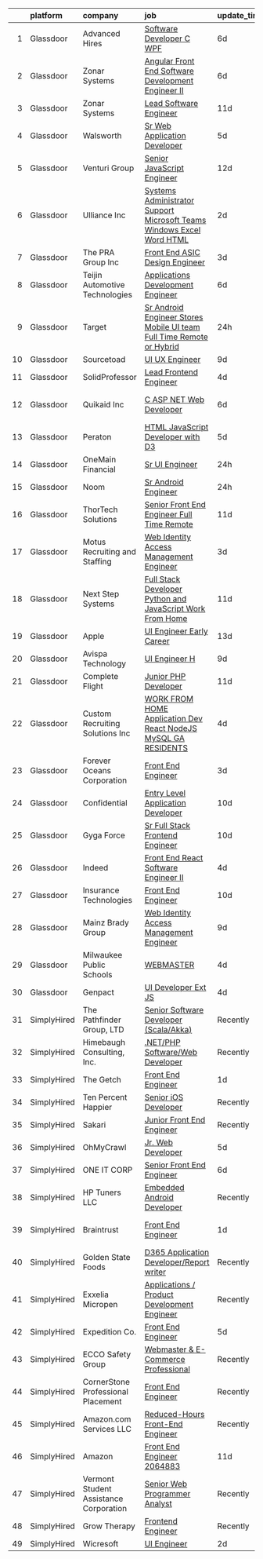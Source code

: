 

|    | platform    | company                                | job                                                                                                                                                                                                                                                                                                                                                                                                                                                                                                                                                                                                                                                                                                                                                                                                                                                                                                                                                                                                                                                                                                                                                                                                                                                                                                                                                                                                                                                                                                                                                       | update_time   | location             |
|---:|:------------|:---------------------------------------|:----------------------------------------------------------------------------------------------------------------------------------------------------------------------------------------------------------------------------------------------------------------------------------------------------------------------------------------------------------------------------------------------------------------------------------------------------------------------------------------------------------------------------------------------------------------------------------------------------------------------------------------------------------------------------------------------------------------------------------------------------------------------------------------------------------------------------------------------------------------------------------------------------------------------------------------------------------------------------------------------------------------------------------------------------------------------------------------------------------------------------------------------------------------------------------------------------------------------------------------------------------------------------------------------------------------------------------------------------------------------------------------------------------------------------------------------------------------------------------------------------------------------------------------------------------|:--------------|:---------------------|
|  1 | Glassdoor   | Advanced Hires                         | [Software Developer  C  WPF ](https://www.glassdoor.com/partner/jobListing.htm?pos=128&ao=1110586&s=58&guid=000001817fea8f6a84137bec6a69ff34&src=GD_JOB_AD&t=SR&vt=w&ea=1&cs=1_6741fe71&cb=1655708487983&jobListingId=1007936006113&cpc=F44B5BD681589083&jrtk=3-0-1g5vul3seirnv801-1g5vul3ssq02p800-47c892dcd3977d88--6NYlbfkN0CuPofylY8s1Vlfyi5lv-RomZE-zEhgWrdUVG3nVbZ08pGe7bA7srhsadKURrfS__IAGgZS-XsjpaFIJemDEMokhIDQP2fWnc1bT_3i8MxbQ67ReerD69Yu7cmGO6EPHW7NGUf94MJ7meQVx6S-DMChP1kumiM7pdxTFw-MoXqUT-n147GaKZUPxD17_H6cwpqLqkNjC0siXpz_7YIHUNUiVHaPp3xCveLsonTxrk2UhiuoDOGhNbfN77XB4dhz1Gi19VSf5ktejXlrs4wPEXSf_hGbikTrXUgjN4JE51uvTk656Y2KCn2hjeIyNFFuoMHMwpspFL7lfgM0cXlqbImGT3QGklg5p7l4ljgW5sI57t2T8dktJbEg0gB5ITNGMp_r_zuPYaFXNv4RgdxFVLw2Q2EXPx7hqU5sDY43ccUowLv6H1gBqXKl_JH8tQ75_e62RWEGI4KBV-3W_5v1O3z-7ltHi9NLx4WjELYrqmSQZTGFX5qZwk9s5kmBFTKJJLeVuAAGrN7FyR5SE0jHW7tM)                                                                                                                                                                                                                                                                                                                                                                                                                                                                                                                                                                                                                                                                    | 6d            | Great Neck, NY       |
|  2 | Glassdoor   | Zonar Systems                          | [Angular Front End Software Development Engineer II](https://www.glassdoor.com/partner/jobListing.htm?pos=123&ao=1110586&s=58&guid=000001817fea8f6a84137bec6a69ff34&src=GD_JOB_AD&t=SR&vt=w&ea=1&cs=1_40fdbbc3&cb=1655708487982&jobListingId=1007936398652&cpc=BBD63848FB84346C&jrtk=3-0-1g5vul3seirnv801-1g5vul3ssq02p800-34ddff4bc0e29e27--6NYlbfkN0Dd-xeNrvTnw9TZw2thXhmUPe8rQYLDJvUYVtRQ9e31VPF7to6RCdCGPEChB6x8keMnTDSfHTJtDvfLbVCDGg_6h_6hqC1JzBRK0_Sr1I1AdZW1sPLVL8CIsLF4_D7E7QrrTIFlW1yV4YtPfWwHTWtUrU8AoFMwK8hrEirMy1yY2ka2MVB-gN_jVILNqNK2m6S3NN32l05BK3JdHLomRl-2vg9071xjMgFILMJnMvGEbC-YYJfrFubRoI1jhrIsrF4BTP1vp1rsQro1GTbZIXRmOT05y3p1VMsHHIvc8n1EQiBDS-VsrBL8MbLwpWEPqNV0gY3fJAJgmhklMirJVTQUcS3lIxYGNiUADncdEfoaLcPzy8gDqMsD6TPZySlD7agyqFNIDehZkzm4wTdhcYdBTvGcqpvEgnxStM4Kl6SL0DXrN7kwv72JacCAHdY9DIdziTFZyQua9cegvWq4P-uAiYb21JKwo86QYDtAKVwaCJpQzpFUiby28rumnU_tfzc%3D)                                                                                                                                                                                                                                                                                                                                                                                                                                                                                                                                                                                                                                                               | 6d            | Remote               |
|  3 | Glassdoor   | Zonar Systems                          | [Lead Software Engineer](https://www.glassdoor.com/partner/jobListing.htm?pos=104&ao=1110586&s=58&guid=000001817fea8f6a84137bec6a69ff34&src=GD_JOB_AD&t=SR&vt=w&ea=1&cs=1_01a16fc9&cb=1655708487978&jobListingId=1007926499610&cpc=CA5E2B5B7F82281C&jrtk=3-0-1g5vul3seirnv801-1g5vul3ssq02p800-37f5cbc90ecfd296--6NYlbfkN0Dd-xeNrvTnw9TZw2thXhmUPe8rQYLDJvUYVtRQ9e31VDS2_wj60h3O_ncRXIuKqqSX3qBej_ixp68TQjRnHocgUPpNmMWD6amofQneZG21as13hl7Ni-mLRBKwgbKp1KkHx2jDEzfBzBOcmTQKzdxTc1Jetlgy24IBQTs1AM8Ppz0Gbc1ie845jjsfT5H6nfgG-s88pRry9XaHK8LqG48zSRj5H01B3J08JIyLDCMVidmNqD4qUuosqGYOkZUp5LnvvbonxznS-zG4EI1cf_wcs0vVMFzYdZdmDehhLr7UPCwfKlpi0CqqrckHEQcHj_8kqWK9Dm_ooTIAa5LkoVxvRrG8XaXAfhiu-E_VoMKuNy1iOb_2zgJ7yS4Xi7nhQBYXH-pJ99C7ZkY2hfI-BQiyfS-6R0kyqxfo2dRJh3sCUBmrhWt1Y2_yq5l7rc7ZtuOmWn6PEOO-Umg8Fmk6TA8G_LESbvgQvAKQja8v4lXOnyqJA-iQ3eDjbvtzlPrfdF_bHGed-YjXbw%3D%3D)                                                                                                                                                                                                                                                                                                                                                                                                                                                                                                                                                                                                                                                                             | 11d           | Remote               |
|  4 | Glassdoor   | Walsworth                              | [Sr  Web Application Developer](https://www.glassdoor.com/partner/jobListing.htm?pos=129&ao=1110586&s=58&guid=000001817fea8f6a84137bec6a69ff34&src=GD_JOB_AD&t=SR&vt=w&cs=1_c116db82&cb=1655708487983&jobListingId=1007940002178&cpc=923E3B470662C757&jrtk=3-0-1g5vul3seirnv801-1g5vul3ssq02p800-77775126b30611a0--6NYlbfkN0DW_Rej5pckxM_72TM8-Q95c4pIEIDcSeZHzgEKGbEr_LyG-yNczPmRGi_3km06l3eLCOCOwNZT5pgzQgrGUJS0ZqZjWFQTRCGkD3aQzB_y15dGiu_QZS_iCJRBY84cBjRkKdfc5bTSIyziyZvQ3wUNNVPmuVFUWfnXR1Y94HItpKz9-0e4icd3a2R1cFUvmKmVK4UGFlz4zXbfOc-dMVQo18MgM5mheaJdzNvGDLPl49W3ols5eOyXiAiTFKmSeKakCCwoy0DhBTlmL4QCMSlhDiNHR0BSUDC2G44CyQG7PiJRH_-u9jU1MKmjbcYZByWzY-RoagxjGxKOgCNoT8Ny07ydkMZxQj7FHhQuHP58rlqU1hhXvukb96hFksyhIEPju3BNIhDzX7GM8755loPUod3SEQ_w0paFuuqxEdxGcXEYz1BysKU61eDaQ8_BFE79PKWEQ-qE1ZWfBNPV_EgEde2ixTS_XeHUMDfNKt52uLX9XAm0aEiQRmfa1Ep7zPLWZ-3Lkv2f6tprj9fU4wvFF9Osfa9xvCZIQVR-C1u406otcKwni-2y62tGy-IcAl-oABuv2JXwq0ol0CKSdp4Mjsi7_hkb9ajNNMwx0UmPTxQDgfpfOEumyYTOzXOJPclhsmjwsIYU2alQ9f3axWKdhrAtKm0Sa8c%3D)                                                                                                                                                                                                                                                                                                                                                                                                                                                                                                                         | 5d            | Remote               |
|  5 | Glassdoor   | Venturi Group                          | [Senior JavaScript Engineer](https://www.glassdoor.com/partner/jobListing.htm?pos=112&ao=1110586&s=58&guid=000001817fea8f6a84137bec6a69ff34&src=GD_JOB_AD&t=SR&vt=w&ea=1&cs=1_891e1a70&cb=1655708487981&jobListingId=1007924193678&cpc=A938E184CF850189&jrtk=3-0-1g5vul3seirnv801-1g5vul3ssq02p800-16a11cd588445278--6NYlbfkN0DiMBqcaSMT8lrn_viPgFID_2aewekq0duxyJS2DdWDl6I0UnuoC7mcAdBs-ATn3cTJ7WnazL3hN_7r7xQClF3UBH9hAB5PIuwx3ioaNfcNfiiq52Wo2nP9LHOllyiWju554nExgLH_thI2EMcA5D4rMJ7EXSv9ZRAROZHA3QxBGEvwjVtxkiDrmIFHj52hAkiKUV2h7EbVxoM-zFOENl9Bz0x4nkmor-3IeGZZkCG1S-aDi4d9y_GXw-FxrV4GJnvDLGpFwNPKvYqSpo4T3R5FrjwsE2eCrzxcbdQV58aJc9iLDquH0GTRAt3mne2kUdf0q6_PHuJOfYCW-B6ans1NaLeCw5KXBAlFUZo2I7_lxYneG_ej034a_IAXwiF7z-SkI-eWniBGVS1rlDsdYHBW0QOwIpTtLyeLHCmGJVRLDVSrjBB-5PHLt2xpOsZBlP1mlZa1EcdFfI0XUylaMX8n_lAvKcg43uE_gnsKYTlvimz-vedz-Fw7cpQCOfjUieRQjJcaCf6z0EqhXzHwwSeT)                                                                                                                                                                                                                                                                                                                                                                                                                                                                                                                                                                                                                                                                     | 12d           | Remote               |
|  6 | Glassdoor   | Ulliance  Inc                          | [Systems Administrator   Support Microsoft Teams  Windows  Excel  Word  HTML](https://www.glassdoor.com/partner/jobListing.htm?pos=113&ao=1110586&s=58&guid=000001817fea8f6a84137bec6a69ff34&src=GD_JOB_AD&t=SR&vt=w&ea=1&cs=1_96f1987f&cb=1655708487981&jobListingId=1007947414900&cpc=DED3C32E22E90A94&jrtk=3-0-1g5vul3seirnv801-1g5vul3ssq02p800-73ca1e2cbbe4384e--6NYlbfkN0CXN52jWVCQLImq5wm7JqrBUPBZx_vLAcM9vLiVJB__mVwkFRN9Nlzhu5NeS8AO2fmfGl5jTheK4QZAkPFJ7bhtMQ4x2TN517_q0CE_I8zNgQqYL9mEv60VIfoMMXpKEg3z9dv_TyQUuCLm_K-gOPPO-twu0ESyj2Swe37zIFDynt4N4I6iUU072GuVrNDqakZIi5op5BNSNWD9CQDPT5h84sjHW3IfVnpsD3E7BbAAQNdjZhSi0YnuMp2xiKyP7gRUSk3X-8RdYt8UeERmKI2uZe3ETBtDnyDIio_wBVfjIW8vRlnaGRwZyxkdghrpzFNjYLxjkgmL5fnGB5HKHo1NehcKn7A4o7PpqtWksMI1KOjrlht8T1VNvE9LBmH5X_M0S0uUwivAEDLfNAN631k6RpwHqPzd83VRE85L0Lz2LxJAoSgw-wuzI0fpGSi7voOwPAGzvVppi8MU9RkoA39FayC2G-m_L-I11WlXwGV5yKvO1DZpqKPScxI2icjhWA3lUAAUtWuClpD-o9mXepuw)                                                                                                                                                                                                                                                                                                                                                                                                                                                                                                                                                                                                                    | 2d            | Troy, MI             |
|  7 | Glassdoor   | The PRA Group  Inc                     | [Front End ASIC Design Engineer](https://www.glassdoor.com/partner/jobListing.htm?pos=109&ao=1110586&s=58&guid=000001817fea8f6a84137bec6a69ff34&src=GD_JOB_AD&t=SR&vt=w&ea=1&cs=1_8eb8ec6b&cb=1655708487980&jobListingId=1007944672664&cpc=009A9C8147DF705D&jrtk=3-0-1g5vul3seirnv801-1g5vul3ssq02p800-a5bd38eaa0daf202--6NYlbfkN0BK9GXDcakwdiqmeo8o-2GvkYnmPkq7xevAHdeF_847qpUj5hh6_5O1IVlOeGIzqzu7i3bj1uEuaT3nu9m0_cjD41hy1JnPqskYaiC5RJpiVUcuRd6-R4xQ7snHKvz-nvm3ddcEDbq3tfkObJz48ThaAJcyWuy29BIQYvw30xQ46mj_ni8U3IyFdpRKhQhAnX9NpjbCPpFVr2O1mznC35MzWzk3RFK6I2ceSjADQfHO2In0QCsmUkLMVrDZBH3tPBz6ddGqQvlajK97mvaXhpp-U5XJq7AZ6BUzkoFRTBt5_nfWvq_Ka0PbEVNK7yCNXByxXMTqF7HPrZRz7v1DK4s0Oy-aHpRxub9jVdDDkbUc5fHz0uBUyQ9VeGlwBd3R7MIUFJDHWO1Adz6Ai2Ieoki4UKS0Asxd5OALX1K63cdPubGS9N2VgtfFVlVkzi860-pHHjvmCVkJ76gsQteXPTmjaFtfdq-VCb2aPcZbkFZaXg7TMUBGWz3p)                                                                                                                                                                                                                                                                                                                                                                                                                                                                                                                                                                                                                                                                                                 | 3d            | Santa Clara, CA      |
|  8 | Glassdoor   | Teijin Automotive Technologies         | [Applications Development Engineer](https://www.glassdoor.com/partner/jobListing.htm?pos=130&ao=1110586&s=58&guid=000001817fea8f6a84137bec6a69ff34&src=GD_JOB_AD&t=SR&vt=w&cs=1_55d2721e&cb=1655708487983&jobListingId=1007935706589&cpc=1120CD366D53BFD9&jrtk=3-0-1g5vul3seirnv801-1g5vul3ssq02p800-18b492470300e901--6NYlbfkN0DnaoBVx6C2xqmGVFkuVrbeEM2K8M6Mr9IGd4k30nedi-JUCsVBAz7o0N4e6mf_3Uq7xL47XKwy9VjiwMNo09Yl4xCc3dvla6Ahi6gUh9RGlevWI7jh3ONMv5fL-gPEqnhB_4juDxIGPIqnKnYUjMMvAuHfsOaP8Ooz4Tj4D596lmkL4yceK3J1-GzfvS5yHVMlbHE-FXebJG065jsr68Ht1jYdqmpON-LSM5E3HWen_WYwXrRM1ASIO2KXRdQzGPOZSqeXxhA503gIa1vZRRAbRbHhMhNw0mff3IHO7Sh-5aCz_EVsnc8cKb-MOW_nL2e8prkdDCdWwNgzW2H6mjjPWd7YHQaOn5xekRDFMDz-1kXc-PUuOgKBR7Spvxb_l-8FXw57hsEDxmzvKVMAV6BIXDYIb0s3xp7oVRXjzfKMQcJpfCxiqUTX-_3rPYVmfMKcymXHrMXF9JV7B7nuXp_YQ4DtzUfSAJFItdp4YVfiOli3rl7lrviuZa3I5B_7k4YqftpNsVabqTv7c5PhzDD0iSQ9TGKrCOqNUiL_V_XZgVkfLZD2CwudRdaUZ4Qk-PMYbQoVTYcspA%3D%3D)                                                                                                                                                                                                                                                                                                                                                                                                                                                                                                                                                                                                       | 6d            | Auburn Hills, MI     |
|  9 | Glassdoor   | Target                                 | [Sr  Android Engineer   Stores Mobile UI team  Full Time Remote or Hybrid ](https://www.glassdoor.com/partner/jobListing.htm?pos=115&ao=1110586&s=58&guid=000001817fea8f6a84137bec6a69ff34&src=GD_JOB_AD&t=SR&vt=w&cs=1_729343c1&cb=1655708487981&jobListingId=1007950485147&cpc=59DF70BB7E75A6DF&jrtk=3-0-1g5vul3seirnv801-1g5vul3ssq02p800-a233b9d40661c34f--6NYlbfkN0AgONBeCfCTVljpwzR96jFX3mtyFC--n153CYnqiKkqIX_9jcboxCHu9xR05732QjnDblzZa6npY-E6hJO0aHzeQaW18cRsBGDh8AgB7qVTyTFmv_WRHv7YleNbME32pU29309e30rpbm3ZOtzlfTG_dkVT3LavdBpYxcA8Ss1N9aBz64gFtWxNw-Lzw9wKRvMDUq8UejDTMOrG1Sw-4bkIj6kAS3xD4jrE_BhK2rF4GP9U0zjeUbUaYXu4p-mQ9sA3FOfnI_hBs7CH4KJdVAKClumcoO7iBvCZLlvPHur0fW5nRhleaf3r-SuKg5XSGrKyEMt23nU3F7bXWFuIgRc65jYOeSFLtcruTcjZvweWDN5j-oF-lfbWxTIhRaTadcbsj7Ze0PELNDGwknYf1tUE3hVYMAXlE3J4cB3WxAo9j0y6Wpi0U_4t7wf11yKIMjo%3D)                                                                                                                                                                                                                                                                                                                                                                                                                                                                                                                                                                                                                                                                                                             | 24h           | Brooklyn Park, MN    |
| 10 | Glassdoor   | Sourcetoad                             | [UI UX Engineer](https://www.glassdoor.com/partner/jobListing.htm?pos=125&ao=1110586&s=58&guid=000001817fea8f6a84137bec6a69ff34&src=GD_JOB_AD&t=SR&vt=w&ea=1&cs=1_062f3925&cb=1655708487983&jobListingId=1007931490458&cpc=C63BD00756FD6F58&jrtk=3-0-1g5vul3seirnv801-1g5vul3ssq02p800-1382e9cc6c66fe97--6NYlbfkN0CjhlpcIGk8MRrqVEZC62LDhbw9yf8nYsDbPLbnAzWIoGUkWb2Iql-h8BKoz0X82CVgFTD_oTOhf_hktZkSrBFSS9dmdXlGvZCptK6w5iGXUmIVFHw5CjkwkWapYgtStBSJb4eDUJjovcgr3oDj57vfnhPSGgKSfacETeNMstfn1FvImLZoVKQz6FBFaf7Y0I_Wxj_uECvYBRVN15PLLBJMInjhdjLOg0VyFdhSctH5zUt9rKaXyH9RP7_E0o8vtPtrcajEpOxs3Sz7Gpuv78KBJ4JUl2nPzFI4rLTvlgAZddcfqEzmoNM744hSuoTTxB3I9DtISzQCGVhGWFudcbcFmmWU2Rq3TyFeyCndckLeCjF2vZ573_inkdEiIVvz6tCqHS4JAFPzZai9ey7tT0dWLY0LejyNT-tpQjcoZuN81f9nMpyvUcAZbn3po-zRMRw62Yz0By8nZuTRt7lC-KN8gIDAEMqBy-KmXaDtxPOXXX2hJ3zzUIOb)                                                                                                                                                                                                                                                                                                                                                                                                                                                                                                                                                                                                                                                                                                                 | 9d            | Tampa, FL            |
| 11 | Glassdoor   | SolidProfessor                         | [Lead Frontend Engineer](https://www.glassdoor.com/partner/jobListing.htm?pos=108&ao=1110586&s=58&guid=000001817fea8f6a84137bec6a69ff34&src=GD_JOB_AD&t=SR&vt=w&ea=1&cs=1_fcd387ec&cb=1655708487980&jobListingId=1007943537227&cpc=6EF74AC2F94C1840&jrtk=3-0-1g5vul3seirnv801-1g5vul3ssq02p800-1662a792659628d2--6NYlbfkN0BRnp9iq5DolHnWS2ynCcrcJf8ULs8QDjidmKWUdU9db-ZSDxJ0OIZ8nZFQBAibecY8deCaSH1cO1cHVzjhemhb7bi0AadE4x7j2iVN-G9UggtOh6PLgJ5oP16rH8E-KBjxdVrU5fWfRxgEWUbxb5fR4rACyzjRF7X2zsrhVGq5RChRKboOAH_qzwsBUA2V60k-DG49kX3vqvMnDyWmPkbTUNzxhVv7M7wEemN8nZfVaEBfIf-lBYO6_uV-BovFVeTmJijy5gW5CKdentLsS1bkxxQoxDVbW3bcONyH_PrT0q0P3YRhJIByhxZbdbydkBntaPqf-09rE3X178RG876tjyOWuP4UTvdrHyBWc75udND9BpbqJHBzdkXYJsS0cqKTg-ZVUT08zV0CvxAEaj-yVudXwZEa5fV393t4umATrDJh77fdPUXH61JtAAK8n5Rwma2Asn4_wWy7vbw1wgJW7P77DYqs-3Tp_1MKDERd9H-Ds2KQoR2LDMUMYBKoZK8UwnwHWVW3zQ%3D%3D)                                                                                                                                                                                                                                                                                                                                                                                                                                                                                                                                                                                                                                                                             | 4d            | Remote               |
| 12 | Glassdoor   | Quikaid  Inc                           | [C  ASP NET Web Developer](https://www.glassdoor.com/partner/jobListing.htm?pos=106&ao=1110586&s=58&guid=000001817fea8f6a84137bec6a69ff34&src=GD_JOB_AD&t=SR&vt=w&ea=1&cs=1_dcc18cf4&cb=1655708487978&jobListingId=1007937028040&cpc=5B877AD962FD223B&jrtk=3-0-1g5vul3seirnv801-1g5vul3ssq02p800-60791615ae6b208e--6NYlbfkN0DeyJ4CP5CzwT7broxeUwKBt3co1QwKwWitRQqJu2WRZwIvvUV1CfHwa0LEmNUNiJPEObX8L3gYQequGOCEEhkMjl5rMYJyQ7LgAVC5k6BT04u9ZCdfiuak1Tbdw55LwQtrX-KD1-nNE5phdTTz0yAm8I_tJ8hEeKWK_NTViBGMgAoR1JgkBYxFQZKd0s1wGfKeyD4kTAF0GFMzUpokkksI39JZowNEJXBsHetX0rxlRFL8_anwATy0t7RRsEQzSPU2R4ETw7AzGRzQRIq18lldK5BjGF22RTp38BuUC8cED6OjVyI5gOTbZi7wW2HtsyPF2B2Pl2DGA495LLFjeydDJUefwQX5VNoSh6TcfVqFuQ2GSSK1fxwx9fm2HlEk8o65eGc5miNsww2aRBDREY9YqjQTIfGDldyjMVwqhlg8s96TkNBkLS5dA7jPHeU6d-FGszgEqBwjY4YzbmBVBLEyMHevmNiaWvrLDCkWnNSQ7OkTEOSFHyju9R9F8klseU5RKb7L5lCUPA%3D%3D)                                                                                                                                                                                                                                                                                                                                                                                                                                                                                                                                                                                                                                                                           | 6d            | Saint Petersburg, FL |
| 13 | Glassdoor   | Peraton                                | [HTML JavaScript Developer  with D3 ](https://www.glassdoor.com/partner/jobListing.htm?pos=121&ao=1110586&s=58&guid=000001817fea8f6a84137bec6a69ff34&src=GD_JOB_AD&t=SR&vt=w&cs=1_f056d090&cb=1655708487982&jobListingId=1007940233228&cpc=56C4EA4A1A191A49&jrtk=3-0-1g5vul3seirnv801-1g5vul3ssq02p800-13310ba453325656--6NYlbfkN0Cx7R8OmodZU4Ze4hnUhR0Myw3_voyDLMHXumN7ynSuTrXceT3foN28OOGtcbbQ_764RXAItwXbmCzLD1s4UgY2k5vLP0HtijumtcXwpQjVgN9B_yN07azZ02sRGzd8pzMQ0LWbVycgETA4915vs6fqEfxxoP4-PA36uOjSEbPmw2R-AKhKwoS5FnZ9GjAs4xG46_1NC8TORXckVOYKzlhe0bAqWnaJJkXMs4tsBPBBGndH7F0XQNufHIHA4p8xyJCIVFrxIfwA3yPOPyJLuzCzPNyCtnve4uHRVIsfd4rHt7PSN6mvFVwhTnydnXf1PpfpCkwfo2XwA_IwEWXyG5peOgm2_okRZpJttSszCBAxNc6og_nVDg9tL5RhooVNytE3IeTIRd1TU0FBNWz1M3xFPEhh20CvhXG67EVRphV3Ug2zIlR8YbbOnNYHWgWlIlASk924OtHMLa87eTTIJaPeIgCsE0_3EwKYD4d4WVvYMVdLktteuIsTgiW1ucAm1QhLwwCCkVJoadkMzygEz-k9hpVs7tHs5wxV1xdpyL3a6GPdLW3uVVOvWBeecxaYmHzN0eEfp5BGIwS_FReqXQ8VTZyaVrzlpXWsTyN9sWRJR8TITqK_l0eQGeTVPnBIuS5LKUTHbQTNt_K8QAr76jJTSdjTxxq7RnL0yC3Nmdh-PsyS9EPoKeEwfAxVf_BMmEUAKiCnZWlE_Jdbni2Qgrzx3B2smvG1EEUKHWEhGDYLVxKoeHK5N_FGQCwpQqbfdVLTMXQogqHTtYZUiI0tgFWsOpeA6Wjuz7fxvR1nLVwB1jEbAA6tIxT7qvNC9XbHPot-GGlKydvufL_jcMLrShuDzDtdlJuNdgeozqWHR2H8W-qNdF6S198UgfRUg0jVYFeeUSi-QaC-YvfeKmysUd79QHosvEYSaXv4lTVwh2UhJBcUj1peSJCdG9c2XnGKWD6FziCJN2teD6BwmawKWzNjNTd4LVQnQSKh_LWQJhsd9MPbUPCCJk4g1v2I_htFNesnFAI2TW5EkmbzV8GOzmuLgQb8uMBb6NwCNT88_FvTYM4rp6B-XbD4cJ_dGS2Yc5MYYTrmjggor63IsNHQqqXSjDb3xzAiwKlY3ssxtXB0XyfGXmGYYmKsRZwUBsVIOW6b1pVFAhZqgRyG4qQ5cK64) | 5d            | Chamblee, GA         |
| 14 | Glassdoor   | OneMain Financial                      | [Sr  UI Engineer](https://www.glassdoor.com/partner/jobListing.htm?pos=122&ao=1110586&s=58&guid=000001817fea8f6a84137bec6a69ff34&src=GD_JOB_AD&t=SR&vt=w&cs=1_8dbde7bb&cb=1655708487982&jobListingId=1007950335187&cpc=9C4F014304452074&jrtk=3-0-1g5vul3seirnv801-1g5vul3ssq02p800-a1e949dc9937e105--6NYlbfkN0Bjlu5n-gv5HO0Uw8oUWkLCzq7-4ueCq4bqHo-b0jTNgEo79qTxKEF1eiLEZ0uE3qdS2lGNgLL4qxUglksPsCRPjLNRkt9nhiq1xzKIOKlWfUtDGInWMSnmB424u9HsJSp8p7IMoxbfsF27X1_WnmBC0Y4J-2zlGcJDcu3DlOaK_yuXMlleVox2l_Be1dj-AyaexZGD82hBMetmlJEeN4UdsEsuHtEG64YndNLWQamNMgfqcyRocOQp_Zd-PSxSAdnJtUchfGHkT2v5OTOoSzuwW32Eu4xo8A9UAM0Ui7e3_d6Q5ZmljU8BpWzu_5s9oVT9N6bYBJ5oHcq701YxU3RLFVKI3j766H_WVd_V-uLAJWyP5UCVBw3CY-iZxx-c2CDAhFhGQ0WCB5f10-icZNi1MptaK_SnfaNgvl63RA_4otAtVbX9jxMjwRjEovLfghA%3D)                                                                                                                                                                                                                                                                                                                                                                                                                                                                                                                                                                                                                                                                                                                                                                       | 24h           | Dallas, TX           |
| 15 | Glassdoor   | Noom                                   | [Sr  Android Engineer](https://www.glassdoor.com/partner/jobListing.htm?pos=102&ao=1110586&s=58&guid=000001817fea8f6a84137bec6a69ff34&src=GD_JOB_AD&t=SR&vt=w&cs=1_e23ec49f&cb=1655708487977&jobListingId=1007949658422&cpc=85DB4C1C8FC4A2A3&jrtk=3-0-1g5vul3seirnv801-1g5vul3ssq02p800-0d98aac39be37473--6NYlbfkN0AjMFp_ezpzrHLr4sq-SQAEo_r3J9ONvXwdD9Yq9WI6NcwPtXUXnbVJqOWqEdib6aBM9v_jctErgHtmqidXbmTdtcriLBA-5DHv6RnL60vSRwjIno5HCU8opVLaLQG3p1rM9B8wfDxGrzRgJ0jcbIjdYOJmmFGPZoHHYj6MHD4MGBSnRsNrCnXLVvNqMtmAColSxkxgb6d9axcOnv-llfnqS1gImH2mtuBGHw9M8G4qSs4191PcLoWi3RFAYB0IJMbaLSmxzixufUZEiIOGeti4jzlXwWHl5q2N8lxj0DVWC9WhaJJHb-TirHjtDZQaUTUJ-VqUG9XlolnbXqcQOAgfakBV8LRP_R3uFLJ07bIDkCjc9tDB5c26SJtizTXy6S2BgOsrXao3l_tWEYqQRAKrxi1cUBWrTfMEkJ28hmj_sMjAHJoQn0Ls__n1ZcmvIz6HCmmuUOUlzVQhWY6JcLPzGdsecctYhYsCNGR3yENoEBi6_mALtxs9LxFSVmGTu9Vl_fLZM-Iuhwp6qC5ZyeGnMpZhpyYm1pDSIfOGkJMsvadvOeCy0yixK9SNB_y5l1kj9oqftJCibNehd0yuaWnFZkCEJrCBrGnN3bD_g0wtyf8NSfw89vo8UcOpTn3zr49i9PQwOH8PUtfVVkuOXwRRbLXnFVpIcTa9zZ6ahRinyNmAc839bN4Pam6xaJwBzzmuojni1RDienPsAYlHsvcTbbPw1C93SNGu5wOOZ-D9_Hd3SJ4Y3RSm--2Fe79os1jfXgBbNepbp5zXl3AFwUG3Dux_1M5wv9CR3YqNh-8XqpneVmPOGxIVyxQjxl6JXsdAaxqqxQ_5EbyH3AR1JWtY7JmpOMlS2xAPQw1usKN0OJhfAZb4BjUE)                                                                                                                                                                                                                                                                                                                | 24h           | New York, NY         |
| 16 | Glassdoor   | ThorTech Solutions                     | [Senior Front End Engineer  Full Time  Remote](https://www.glassdoor.com/partner/jobListing.htm?pos=101&ao=1110586&s=58&guid=000001817fea8f6a84137bec6a69ff34&src=GD_JOB_AD&t=SR&vt=w&ea=1&cs=1_3dbd1f84&cb=1655708487978&jobListingId=1007926687544&cpc=751E07EB93E4E93C&jrtk=3-0-1g5vul3seirnv801-1g5vul3ssq02p800-2890f8cb67275e02--6NYlbfkN0C01UNaBQ680rhInzVQmCw0TGPaO4jl8CGKEaY9c_l_wmklrvLcRGtWPISx9WpmDVKDbwvbTa8jkNU3ooFQdronYdhPVAxnzYMw42-BlaXE7xvHcow4raIAfhvM-dvI8THNAtPTc-qXnXr4Hqg7IIwhqMaPrAXAzpPaBStsvWmpW7mZJAlkgIurY2YCiXUht6nl2oq3Q84dpxUCqirL1bXNTM9hf-Q6aQVduU-yOsJp8TOZB0rO9ghcXzu-iOSMK67MLDWSEdngEHNTE0RXIZa9zfClrJXaTjmHFBmzDRMDZyUk0kxWzuyFFzDUc1f05JjmaoB6e89JgkuHavP9acvncPSrRbBR1wcECwgbSNCTEKRu5SEJnuxAVj4wn5j7noqyhnn2pESH_7ugx8hvLsa4NSBw2tPi_EuRV0rdNgKPG4AqvBlsjUmjfkspkx-YP0gGVRtBh53l2gX764wslq5z3HM067caI_1IKtUS6nmE3DjdFcvRRvT-qEXH9S3NJDwwv9rxQ3IU0Xj2z_zhdpsN88ZN7OXt7ijAPV4R537XjmD0AfXOYAt9)                                                                                                                                                                                                                                                                                                                                                                                                                                                                                                                                                                                                                   | 11d           | Armonk, NY           |
| 17 | Glassdoor   | Motus Recruiting and Staffing          | [Web Identity   Access Management Engineer](https://www.glassdoor.com/partner/jobListing.htm?pos=118&ao=1110586&s=58&guid=000001817fea8f6a84137bec6a69ff34&src=GD_JOB_AD&t=SR&vt=w&ea=1&cs=1_e2baa3c8&cb=1655708487982&jobListingId=1007945348781&cpc=87034903B3AB482B&jrtk=3-0-1g5vul3seirnv801-1g5vul3ssq02p800-05f22343e09f5d41--6NYlbfkN0DdPAAW0JUg3rPbYGSM1UHoQ1-S3jcjqhx4Qa7jWgotqFLDcCVuJ3bU79JiZunq77ezLB8OogbUYlsIHjWFmAD8F-6mWi2whkC7J4BwCEuD-MvDtyQiaXaqqi3RCZAenOBnUwcUEPg76GSZwvgZraI-XpYeOP1aIlbhyqly5XjZ-ZVnauR730R02yFZ0llzAV6WX9_RD_JoS2w2GDwboJ_G7gxfVAWFVQbJa_9_lKZFm7eYFAjtnwmrFlTFZrwwFtHKCz2rt-nRGBm_e_MbfxGjPttAhOyX4PuTiZlwYm2qJf4fCWQZbTcL7-K-dZjOBdcWdkRQE4I7gyffoiBcFoy79Q_8eLbR04UDxs3OBuO5sLggXK5k-MyHwguILfjA0nSqbs3oqkrLE3Uu9EcdC9rcP5SkKmcdC9DMQ0ek1AHT_a_bvREmH4nwVmG4Yc7FpplqNkWm5h_JieLoOinplkwFkNb0XbZNkvPxa2o51nx0tGJa-bx9Xpcakzt6rAqcIlTpLGHsMXqrvDEyD5Szlzmv0SUznxq6IINDRVtFXt6AKA%3D%3D)                                                                                                                                                                                                                                                                                                                                                                                                                                                                                                                                                                                                                          | 3d            | Portland, OR         |
| 18 | Glassdoor   | Next Step Systems                      | [Full Stack Developer  Python and JavaScript   Work From Home](https://www.glassdoor.com/partner/jobListing.htm?pos=110&ao=1110586&s=58&guid=000001817fea8f6a84137bec6a69ff34&src=GD_JOB_AD&t=SR&vt=w&ea=1&cs=1_47714bae&cb=1655708487981&jobListingId=1007926348181&cpc=81AAE51C33FDE227&jrtk=3-0-1g5vul3seirnv801-1g5vul3ssq02p800-e06341bec5588875--6NYlbfkN0CKgvS4s_uBktsKEiEAZi2bJDpOvi088CPgpgQhjoHx3XsUynjJkKfLI9CdwLuYzqMQgIczI4HfjfMITe_ueWXyWIiCNe-vEpJWUhMQu9Q_E7NpynEuqoVD-Gub0tsYPT-iztfrzxB0S0YlOpSIOtUwVFrinIFGj_JM3CusNGjFeXRROcCoXi4rdxMLDG50hvhMALJD4KEnZCZ226Cz2jAPUHA5X2B_O7Dsvp6MlnXhhPZERP6_MGPHl0i33UWdwADSPfTtxpOnLimi_UogJIwwsWtOVxve9_s_LrEm5ZrjyDznQHvvZshALKGw4zOHGspbpcVRhqgViIY6qcF3Rb41rhYcqS1G02kOlzkQB3yNNYntCr7wKNc8gn0vbokRE9wCBMyjqhaNxHUWttEV2TM8ElhDQupw8-HrnH_HEeX8QODu2SjY-vpNLAlCqFeBbxaeghB5EU8mBnXHptjgmNX1lE1VQEK0bxUADnzxXESzFaAqLwycrRtG-GV6Fq2_MOQOXnz5kCNnW0u8ardGuc0GL_dZoQg4HhuLMm9-j7d8HMeHOQJshm4B6J5wiKNzaWY%3D)                                                                                                                                                                                                                                                                                                                                                                                                                                                                                                                                                                                     | 11d           | Remote               |
| 19 | Glassdoor   | Apple                                  | [UI Engineer  Early Career ](https://www.glassdoor.com/partner/jobListing.htm?pos=126&ao=1110586&s=58&guid=000001817fea8f6a84137bec6a69ff34&src=GD_JOB_AD&t=SR&vt=w&cs=1_e6bbeebe&cb=1655708487983&jobListingId=1007920183732&cpc=AC285F3A3ECA6BB0&jrtk=3-0-1g5vul3seirnv801-1g5vul3ssq02p800-f05fad4a5c8a0a6b--6NYlbfkN0BvKrLyj5gPmtZO9T8euul8TCxuuKNOtzRJOomxnwSEodTz2Bc-sPZlADHp0xxmf8VEua5gx5degP5IAWOqCS2GOZGXDVL7LW2CpD1-C6eJ77pVFZbsmCAiDkWa_KsABkg_oeyg1QkserPgsrGgtWZOl8a0GPi-tfPYBEl-35SCtO9tQudIFG1bsayf55TZLboEtAl6iI1dxY29epgcxbh3ARd9zkYjNS3R8X7sNJNzxCatTkUauC9CKoxl0S9oKx0suFriFRT3gDP8Z2ZIyQYO8DDay_okfI1XDMcPcYbNA333FmkD99ehik-zWXRXeOOB1K3nvQ-tE0ALXDXz-r38AXP1xQeXfTw0a7BgHi_vFYK5rvPZZKWaEw_mqCaLisoi0ZdeAYukVMq0hAOaHqK4t3OeUQUSQH67U3w_HF5tyAh_wPxsAMESmuWdkFks6lF-yS-XF89LFPZv39fz_16XjvCXydNVdhrv2rpycMtZAXMu7FbLqnLwpoQ86oib7DN1JoMVdxYvVENctjzU_wLQAdqztReIWKqXQuW-e-jxzFAmCgWl0AjXsPpa794fEzCYJONY_Z7XeYKH22WswG52PqrPc6NkV7rS_VDAowNMIjNetvqDdM5fmwKDGiaPP0MXtBc16UUys9A0xkERpzWfYe2W6CYK0f-TIqYTAZIG6jZUQ6u4_UcgJin2XnSZkmP56658sIn01IkorRcbR7GcyOpfSpUdw27DZ3PB9tF0UrBA84LzMOy1AAjnW_h3a76TJBXcEuoycmLwicO2zd0PGJ9ljc32p7hWchX8oi0fEIWGPpx-i94mdPs1lFrMoHL65RujGxZCKPToITbBdFmDufIhB4S9qHZb6j__XXYwg3k0MwwgJ62Ix4JYgH30Ac0mcyjM2aXi30elh_lIvMDJk470ocoWHyB-q8MBACQiW1Bho3F2Bu2SdVM7kp888wPqQlvU4yZ93g%3D%3D)                                                                                                                                                                                                              | 13d           | Austin, TX           |
| 20 | Glassdoor   | Avispa Technology                      | [UI Engineer  H ](https://www.glassdoor.com/partner/jobListing.htm?pos=116&ao=1110586&s=58&guid=000001817fea8f6a84137bec6a69ff34&src=GD_JOB_AD&t=SR&vt=w&ea=1&cs=1_b844e14d&cb=1655708487982&jobListingId=1007932631574&cpc=280AB1FAEDD8D536&jrtk=3-0-1g5vul3seirnv801-1g5vul3ssq02p800-5ad7c47ded807920--6NYlbfkN0Dj2d0qKPEJP0fpBViK7V-TZwXvjpwqshPgAnSSx4qW-KrhPkyDM9HZN_F8jkueVASXz2uduGYmphwcZJ8djClgT2JngLHxEN5EtlFOfcfDw0mC8dafxDEuDzoON_QXMq5KetONQKok9J2PpNgEDCu2vOKHeAXua0PIY0C8PYZ2q9K9g1VFt1w1Od78NyzpBidx8FWJoZcfnKcIFmgujjuVXMavw8jiafPdP1HDvuua41tbCyGgNFusTaUGweFH3JLtCo7zxr_2FApzRzxd0J9YL2IL2psIVa3bk_1Up6y1YbeGrIbhVi1mBZAK4Vkj16G2T4SSJq2mtC0rCpKJYcQR4SzqBbGWsfOiw2iwNg-wkMgJraM9w3gUveYU3BIShgw5YZ4HuOX4qQavAsw-mBSjJdGUggonGZYIGB2xNCowzp6jwCHviv9Bo5gYt5nInQDl386Y_wbBxO6783FI44Rk)                                                                                                                                                                                                                                                                                                                                                                                                                                                                                                                                                                                                                                                                                                                                                | 9d            | Sunnyvale, CA        |
| 21 | Glassdoor   | Complete Flight                        | [Junior PHP Developer](https://www.glassdoor.com/partner/jobListing.htm?pos=111&ao=1110586&s=58&guid=000001817fea8f6a84137bec6a69ff34&src=GD_JOB_AD&t=SR&vt=w&ea=1&cs=1_3f58922d&cb=1655708487981&jobListingId=1007926087994&cpc=03F67E1B243A1AE3&jrtk=3-0-1g5vul3seirnv801-1g5vul3ssq02p800-f039b3eeb7127b23--6NYlbfkN0AsdW4ERIrcDLt32SfeOCrNNwbI0gliW3F3aaj3fGIKgAh6kKcFEELl0e2MrWvZEZQdQxGHm4VKlEFKarJrE7PY_xNSXleJt2Iwg17t-ope2Jp_ofELMmij2-Kd5khSoFBc8JU9kge_5GmuixeDX3_Uae3pU3to4lMM7OXcQ3DlRUqzSNzYteiSitC_O25nPLLdIoO90AFCcyyzkTYBJgN55eOmTOIIEqoyccpnK56PsCRJdHSvJAPwDfsXtDP9uRwlzSb3RuniqV9dyWOIuIKW13c2Z3Deee0quQxo_vlSqBKtJBsSrApWNpwbVPAqcCnY1WooTMDvxG0q0O_p5JEcunyj2k9WFiqPqXg0X-O-eMDgcgGqGWqbi1A_vrtjKDq9cUwz419_roCUmkNvj2YthHf9qINlf41IIdJShWtRrZlyle59S2aRZcYB16P5777xh_OSwRIcNxRDWqKVITl7VwPUBhv98nM7iaQ0qTNnpGPlBMDNXPAOHCfFXEzngSk%3D)                                                                                                                                                                                                                                                                                                                                                                                                                                                                                                                                                                                                                                                                                             | 11d           | Sioux Falls, SD      |
| 22 | Glassdoor   | Custom Recruiting Solutions  Inc       | [WORK FROM HOME   Application Dev   React   NodeJS   MySQL   GA RESIDENTS](https://www.glassdoor.com/partner/jobListing.htm?pos=103&ao=1110586&s=58&guid=000001817fea8f6a84137bec6a69ff34&src=GD_JOB_AD&t=SR&vt=w&ea=1&cs=1_33bdff1b&cb=1655708487978&jobListingId=1007941885704&cpc=EE7F0D06914A6BE7&jrtk=3-0-1g5vul3seirnv801-1g5vul3ssq02p800-cf743e6763b0c0c2--6NYlbfkN0CiZ3DOKpzL2823XIoYYgjemBJntGPpnWUt6EYFiLlaWgaHyonRP_6F1hQULxMztMQG_cq2MksOhm9FZGsnksAShkBq37ETWtGqj6dFOt5PSsuUhtkrD3f-SvhS6U21dVquLhReWGq98s4lWYQ3uJBi09dVP9p01ysJmLnYiXva3KqWd597c4ZuqMzGFngGgdACyNgo54YE3FkFwLUQegh-99RHW8bRCIlFJcSdjGNNPE4RPPak9o5ds4B4IPHoxsx3d2Itm-LdbSF3TVFEo4IPyupOoL37ICKD2Q2l6jnh1OAuEuhnU_TzmdkgZtcAEFj9-DVDFCawMIJQ4NzjzvIczItRJB0qRITah7KlSqlDkQRd-65wN0W0MtUUH5Kw7pV47CxqdAK4yA7GWHHO2og3XTL8cJFm8eUq_WudZNPSUdx62TyhUfEPzTFFncZyaJJ8rGzIvtptkqlrEh7POfr7Tf5sb2VU_lsC_3YqeRVdGuTNnSBXrgo8fEovzz-8J0GJAZEdi1lsdw%3D%3D)                                                                                                                                                                                                                                                                                                                                                                                                                                                                                                                                                                                                                           | 4d            | Atlanta, GA          |
| 23 | Glassdoor   | Forever Oceans Corporation             | [Front End Engineer](https://www.glassdoor.com/partner/jobListing.htm?pos=119&ao=1110586&s=58&guid=000001817fea8f6a84137bec6a69ff34&src=GD_JOB_AD&t=SR&vt=w&ea=1&cs=1_8e976e92&cb=1655708487982&jobListingId=1007945106260&cpc=6193B0C32834B022&jrtk=3-0-1g5vul3seirnv801-1g5vul3ssq02p800-08ca9ec240a8f591--6NYlbfkN0D4nuovUOU2dPryPr7-xanE7ZFWASvaSyNm3BqXIbrO0ocxRZDVxn-MmA5ZcxebWDdevnEJDA2EuTGQBlSn-EvZLD-z5Wd9cahrmdju3ayUVVGKy05eUSje_DX15Wvjs1evTKYo4zB3q3px3vf0rhG-T7HkbFD0JLMgTbppWJDCEcGUd9GIU3UGGgZ-8Z98ebVqCCRl7_GzGEnZHjWsKEV8fr3Wx9h1y2Wmk3M59Ltqk0iBAsBovfxSBloHc-EyDb9lB6IT36IJ8f8NbuEY39QcQBfFl8ROHodtyojcHq8B6LDzw6zer04sC_YdpEn-8f8gSGehn20cagS7EiFcIwgB0nI-fTPHWbz-RZT43kXEIz5AeqtLbQ_6PyY1h92kAUPrEB6a7AHUw7R9g-ssFkPQD7Xutjiocx-DysUXUJlhcll-Tbnf9dzJKu__cjFAaJj7uhLBsqeDPTN6XtztdKP0YlyHlZmgWcvfR6Q1JnVs_2AY-Mtb4v8LV9vR1dEp2B8%3D)                                                                                                                                                                                                                                                                                                                                                                                                                                                                                                                                                                                                                                                                                               | 3d            | San Diego, CA        |
| 24 | Glassdoor   | Confidential                           | [Entry Level Application Developer](https://www.glassdoor.com/partner/jobListing.htm?pos=114&ao=1110586&s=58&guid=000001817fea8f6a84137bec6a69ff34&src=GD_JOB_AD&t=SR&vt=w&ea=1&cs=1_37b59dd1&cb=1655708487981&jobListingId=1007929027843&cpc=663B5FE45D73772E&jrtk=3-0-1g5vul3seirnv801-1g5vul3ssq02p800-bf816926a840ee53--6NYlbfkN0DuFGNvgxqtXhBvlkfIT0lfPURKgQOrrulf846JC364oh21bN4_vXQb1KUr09Q6lz9in-RTnA_ujuxW7GMsv3xyxT1b2mLIjgbn6CKzJ5Hi0wGBLBYfh19TKwIpl1ksi9XOMVi1NDmi9dP2M-BLBE8Ml5sIIu90ClPtdVV8YaP-blF4NCgjw-1Spzu_ivmUXGLsEcpyre_aRiAamn912s4hRXGtMb2GItJPu5sxyGae3P6-uG4VW14lxsyzAXZJSObPwJEGB4bQvYRiW9do5ywscBYXrJfMdukLMdpk-SXnS634g3EEhMdTJaOcigg8I64_sIg5SBazgwy_eedjvEoiYSQzLWio89aXfgRvxSJNEMrGQX10Gr3varRY9sMZbOCs0kyvKfeU0wWTi-5Yx8f-Y0_tMpkVbWoFyCNMcZ5YwZFExB5SFgfcHrfNxn-bH1q18r3vPDwEi-qm9J5MI5z10BbZ-hM1YrYLt5wRj4QJuNUB_c4CYOtRKIHvQ4X6qPPAKK6IfmQA13-Kqxf1R7wW)                                                                                                                                                                                                                                                                                                                                                                                                                                                                                                                                                                                                                                                              | 10d           | Chicago, IL          |
| 25 | Glassdoor   | Gyga Force                             | [Sr  Full Stack   Frontend Engineer](https://www.glassdoor.com/partner/jobListing.htm?pos=120&ao=1110586&s=58&guid=000001817fea8f6a84137bec6a69ff34&src=GD_JOB_AD&t=SR&vt=w&ea=1&cs=1_b7333aeb&cb=1655708487982&jobListingId=1007929120124&cpc=545C0D17DAD7ABB7&jrtk=3-0-1g5vul3seirnv801-1g5vul3ssq02p800-80e499898720030a--6NYlbfkN0D595pKFLtG2arftsrV6AW5PB0uob0t3WrdpShoHvrzlvJPwCi1teKoKcV-itBsElag9uSQFvXI-7uepiV6Zg9BVuZLf6ro8VwygK6iL97opNzwTKpIpqGGJt33vaFexKY4yMERHQWuWq8t6RriO6l9urUKWBOqJvdLTx1p6qRyvSfGBFoCUWWMc6YUnf81fLWJrvgXtikHDdljq3YNbAsbeyPnzHa-XtDaOw4z0EcAR_OcGUbB4hpXbzSkEka0-yTXQ0fCjaNjk4FkicSmH7-5uE1FDCzkELD5Vpr3-h3HzqxyVP0Wy97b0YSKJkcZ1Um6IUoUH4l_8tYvffXcsINw-xNuY3wgWYH8dQbBFfcmXT0rYBu4NoilUavViHG0uQeLAM5Y7_Z5z1hfA5hlbAvemsGLkUb04wQuF5sFmW8xUl4kAm8fcI6fC_zPxpryZ9csZODZW49O8AtcE_lYsW1m9BkJ5LnVQmnXUGdSozeEyOrdvtC8y5O2QGivnEgutQZkmGSiXjYveHgjqGs0lNh9)                                                                                                                                                                                                                                                                                                                                                                                                                                                                                                                                                                                                                                                             | 10d           | Remote               |
| 26 | Glassdoor   | Indeed                                 | [Front End React Software Engineer II](https://www.glassdoor.com/partner/jobListing.htm?pos=105&ao=1110586&s=58&guid=000001817fea8f6a84137bec6a69ff34&src=GD_JOB_AD&t=SR&vt=w&cs=1_b68c7066&cb=1655708487978&jobListingId=1007942348612&cpc=883DC43018083D9A&jrtk=3-0-1g5vul3seirnv801-1g5vul3ssq02p800-d52a600072cbd22d--6NYlbfkN0CiRNM7CVr8YueLFKlzwbFWI0o7IjV438l4sVrvKZ0flpURU_mqoI8E-VxPfg2eTCEdfVvTMipnGcfkf9e6FYjdjpXaiYeb9daFX7LRmWkv1oisjDhmldfq8QMCASIGJZOqCPh--jgC4ecyD5gsNcle5sHeB8ZBxEYwXXi0UYoxXtH_dEOcH7h5JyFD_OXiFBGik9kthHQYNRUkYCCC3dFWVx8up0WOyB1PoCiWjwkf8g8c5xLRPCBn9KLs_wWUdHC9PY1JWpizCvxW46bRCWrR60pNuINukkN7Lq3Q14BuVL-onCPjIp59X-FIduiMRWhEoHD3LtmjzsksQ3G1_PHvb8WmPyuKbCR3330amxvSdobXdP5VlSenN-3-PdXat3dAJ3aytLtL03J-uZApqCcix3I6FoVZ6hTMcnxTdwTmx967ZVdF3WJeJm05CRaZtPEG6uA-pa5-We33f83cC6X9A-u0V41YY6jE9zw2xxGlt9YQpFHt1YaF5pZRrNj_0U591jx7mqQQgHMlxPVuESbZTk39Z1oDlac%3D)                                                                                                                                                                                                                                                                                                                                                                                                                                                                                                                                                                                                                                                  | 4d            | Chicago, IL          |
| 27 | Glassdoor   | Insurance Technologies                 | [Front End Engineer](https://www.glassdoor.com/partner/jobListing.htm?pos=127&ao=1110586&s=58&guid=000001817fea8f6a84137bec6a69ff34&src=GD_JOB_AD&t=SR&vt=w&ea=1&cs=1_67e2d9ff&cb=1655708487983&jobListingId=1007929412368&cpc=FB7E4A1762AE5BEC&jrtk=3-0-1g5vul3seirnv801-1g5vul3ssq02p800-470cbc2256cb70b2--6NYlbfkN0ChkS3msrSMXyi-T9vJ81R_MG4yGjGHm5mcsBqkm53Nbnx4iDXM6amTE3KG2cGflC0L0dJAhT6797HRS4qlPmOIE3yGKc4qNT4EXZ9Sa1zxOjsyQeR-AJ1RythxtVNsfym3f9V_n6ww8CHb97D63xNad7R1PlOhFP0h6Yvqd04ytAVZCI8MIoV97rtWMJ9odllUW9-7vn0KkxN_OXabLWpFRbHmddUkebkxSkxrBebRFasOGRXBqfEe93tLQYzIK41Mij6j10S4nxh_ILRrWK_johmSNtFeV-SkywVGvg5dXwb9gYlh8m_BWLGIiWF51LRMvBX7WRuCawYX9ff_MdvomyZQaHyAmjxVI_F5dS32ZHZO2fsysLnEvfurZwNjFzydYnbt4Khaa47OiAh3Tir3-vuDCVGfDMPvGOBI6R94KBjorp64FZqkqewp3MEj4cqumM1lFoKOjuXvkiakcrrWibV4M9Li1GPj8wElgjM9fuwo0TNKm2Ro8HfV0_xRxNJAhYJVzBgkdqyQ2Mo2C7dx)                                                                                                                                                                                                                                                                                                                                                                                                                                                                                                                                                                                                                                                                             | 10d           | Remote               |
| 28 | Glassdoor   | Mainz Brady Group                      | [Web Identity   Access Management Engineer](https://www.glassdoor.com/partner/jobListing.htm?pos=107&ao=1110586&s=58&guid=000001817fea8f6a84137bec6a69ff34&src=GD_JOB_AD&t=SR&vt=w&ea=1&cs=1_fe5c0cc4&cb=1655708487979&jobListingId=1007932178242&cpc=983919718F9DC6F6&jrtk=3-0-1g5vul3seirnv801-1g5vul3ssq02p800-bf8b8e32afca3c71--6NYlbfkN0AmBvT8mmb9xI3Fj7UxKkF4Cq8RZh4Va6i5lMeIN2RcgFU-9B8pjS8D2E5jDClYe2OaK1Zn7rdHWNJD-tA5NuIosTASd9d2ikejn1lg1TEQUZkcBeGBHq-UG8cIiq56tFq2Hq1BJkh1bJhm7n9IDiIbrzAGocrd2Msle-QKtYU8_2stzhHSIKYuM_dAYClKFXA3uWRpvilJJNqH7V8FjkfBv2RjdBWcsoGvvfBopW0x1pTBrcQHjKBbTkoDQu90AQi-HBXyWgd7onZt9R0goYqsIFB9f9ngo6KrcgS3SdGA_QEgqfVnZWrfUxuLFutZ06ISseVlt-yRvI1mZZCd3C2F2CPHQjl70IweKwAsWqh5gzOfYUPMVugt0ASdUNpMKFNOJCVw1XZUngbON-QJOTFUVb4rDvq4Pl6g9cW97Blphf0XoJMeZj-e2ZA190kNnYxjfGeD-PuHR9qr3K2-ZJCNXCdfk-WW0LOz32PELg-Ed8xL2_FuCGEaCkZHOiaj2QswScxSas_iRPgIO0y7REvID0C4NXpiE376X4q-z0_x2Q%3D%3D)                                                                                                                                                                                                                                                                                                                                                                                                                                                                                                                                                                                                                          | 9d            | Remote               |
| 29 | Glassdoor   | Milwaukee Public Schools               | [WEBMASTER](https://www.glassdoor.com/partner/jobListing.htm?pos=124&ao=1110586&s=58&guid=000001817fea8f6a84137bec6a69ff34&src=GD_JOB_AD&t=SR&vt=w&ea=1&cs=1_bc326005&cb=1655708487983&jobListingId=1007942084564&cpc=280AB1FAEDD8D536&jrtk=3-0-1g5vul3seirnv801-1g5vul3ssq02p800-5d61ff3fe05136a3--6NYlbfkN0B-1gesSuP4SarRAYtgz5HkGKPGzFkAyh1NkcdlIWkJ0IQ6xtEMWVdlshU776-BTBj3nU9btpMWUoaNsywHB0RIRw0B37P4wRL10EWLZ0BQy0pHE0YryTPYqKE4VOX1ET6jcu7132SqrCavfvwQQLNb3y8LzVfY3xJIzCtqal3ZIOsTrY3RVOABlyDqP3KFVCof0rkSGlLY5mog42CLOm8FWi7rZdf4PU_-WJdPNkiIaRQnyXalGTaI9piNBiYwNEYFXscRWj4SaCU6aJmF4yFAiUhS2t7TkJcQNHSXdTaLg9lXtPCl4tjyk1VoxKgm3aQr4iewpijpMwesSciUZ0362wAE2yjUf8F5dfRCszGFo04miBGOSebMTu1EMHMfswd-lZkKJV9aIUv3XOIVPJQJ-dRnusShQNba_qzqVoCUYqD3_R50ChrnYF0F1KwzVuKdiSU8cjfs0ZEccq6xTQoBUMYT3Hu_VGOTs9RSJuV6FUxRb4btR6xIvWR4j95IHJwwjmW_nxD3Ow%3D%3D)                                                                                                                                                                                                                                                                                                                                                                                                                                                                                                                                                                                                                                                                                          | 4d            | Milwaukee, WI        |
| 30 | Glassdoor   | Genpact                                | [UI Developer  Ext JS ](https://www.glassdoor.com/partner/jobListing.htm?pos=117&ao=1110586&s=58&guid=000001817fea8f6a84137bec6a69ff34&src=GD_JOB_AD&t=SR&vt=w&ea=1&cs=1_12c98820&cb=1655708487982&jobListingId=1007941859389&cpc=B101C867B3EF2D75&jrtk=3-0-1g5vul3seirnv801-1g5vul3ssq02p800-595aa0e481220b3b--6NYlbfkN0DaJtr4oGHmmHzyu6tv3H66f-JEres8CRY456IlKwHT4pJ-OX39KHuYqa8Q8GbUa3WJNyypmktarGonWmEEdHX4fkedcqOWn-Dej_iiN026S-IaGSCkoRBcv4xQ8H5J0kaOsPXwpPZTvmnPt2qAb8Vc69q8VL488u6Dia9g13fw3FtDxczQKIArFN-TzDVkxdjQm2o5TNgRT7xOCv3GIkAog2EfeENKXckO7rheUjtTRb8G1nvPVixv70DkjfDq6ijhrBZaHKfK2oaGXceSpsOdryp1wv3vf1JDGyCfmEhp4f_z1L3UApo6ovZ8Iufa5_qDA_tKhoYqB_iqxr49vaYN_7r6sXgvpR0qtVRq1lEq_Qzg90EFXXTORJY2CNe7UAjDHM5fF50m8JoooJkJi7l_ASrttI_nbCod-F7sSiyKaFTyDsph7ZNdgS4E2637-Oumx9ayPrY7HKz7wBHOBv-NX_TKfSjA3DpDfMHgs7ekNEsr5lg3Q43vPcNKKeBtw1dXHsuti_MQfg%3D%3D)                                                                                                                                                                                                                                                                                                                                                                                                                                                                                                                                                                                                                                                                              | 4d            | Remote               |
| 31 | SimplyHired | The Pathfinder Group, LTD              | [Senior Software Developer (Scala/Akka)](https://www.simplyhired.com/job/O0wUcRF08EHGZaw3Bnf_YFnXDco0QL-U-FiARi5coTVmBysMN2DDqg?q=ui+engineer)                                                                                                                                                                                                                                                                                                                                                                                                                                                                                                                                                                                                                                                                                                                                                                                                                                                                                                                                                                                                                                                                                                                                                                                                                                                                                                                                                                                                            | Recently      | Remote               |
| 32 | SimplyHired | Himebaugh Consulting, Inc.             | [.NET/PHP Software/Web Developer](https://www.simplyhired.com/job/WPieCccT2Cjq1_jE7Efa86pSb8j5_1sylIH8njiz5lo2R7pJ85OurQ?q=ui+engineer)                                                                                                                                                                                                                                                                                                                                                                                                                                                                                                                                                                                                                                                                                                                                                                                                                                                                                                                                                                                                                                                                                                                                                                                                                                                                                                                                                                                                                   | Recently      | Canton, OH           |
| 33 | SimplyHired | The Getch                              | [Front End Engineer](https://www.simplyhired.com/job/e9vI4lyVZHcaDrRdZwhd97UhWqjD9ZMKCPn8MtEKRHn8JRlD_PtHKQ?q=ui+engineer)                                                                                                                                                                                                                                                                                                                                                                                                                                                                                                                                                                                                                                                                                                                                                                                                                                                                                                                                                                                                                                                                                                                                                                                                                                                                                                                                                                                                                                | 1d            | Remote               |
| 34 | SimplyHired | Ten Percent Happier                    | [Senior iOS Developer](https://www.simplyhired.com/job/F175Q6sEOolJ6UOpeNZV3-XYekqXbrwWObs5o1ialYcMGg4RWqoxEg?q=ui+engineer)                                                                                                                                                                                                                                                                                                                                                                                                                                                                                                                                                                                                                                                                                                                                                                                                                                                                                                                                                                                                                                                                                                                                                                                                                                                                                                                                                                                                                              | Recently      | Boston, MA           |
| 35 | SimplyHired | Sakari                                 | [Junior Front End Engineer](https://www.simplyhired.com/job/RCjIc_mXNwnLTvN2U9vkbksuYluN6N73kkEClCgvlqWsFerktWyZXQ?q=ui+engineer)                                                                                                                                                                                                                                                                                                                                                                                                                                                                                                                                                                                                                                                                                                                                                                                                                                                                                                                                                                                                                                                                                                                                                                                                                                                                                                                                                                                                                         | Recently      | Remote               |
| 36 | SimplyHired | OhMyCrawl                              | [Jr. Web Developer](https://www.simplyhired.com/job/pJxEFhJzOdWCGq35gO_rslv_NrTp5hxykKh1vwN_-Ic3dKB1evHV7g?q=ui+engineer)                                                                                                                                                                                                                                                                                                                                                                                                                                                                                                                                                                                                                                                                                                                                                                                                                                                                                                                                                                                                                                                                                                                                                                                                                                                                                                                                                                                                                                 | 5d            | Remote               |
| 37 | SimplyHired | ONE IT CORP                            | [Senior Front End Engineer](https://www.simplyhired.com/job/OQ1SexVMY0A9SB40huSPBlKjhDu23N7deiVMjNYPbAWCVqAyGE8mCA?q=ui+engineer)                                                                                                                                                                                                                                                                                                                                                                                                                                                                                                                                                                                                                                                                                                                                                                                                                                                                                                                                                                                                                                                                                                                                                                                                                                                                                                                                                                                                                         | 6d            | Remote               |
| 38 | SimplyHired | HP Tuners LLC                          | [Embedded Android Developer](https://www.simplyhired.com/job/wzyHU-ZqAtjAGba0qIvY982IQIXVnJ-W1RhjVuhT1CiYPXcG6IXnjw?q=ui+engineer)                                                                                                                                                                                                                                                                                                                                                                                                                                                                                                                                                                                                                                                                                                                                                                                                                                                                                                                                                                                                                                                                                                                                                                                                                                                                                                                                                                                                                        | Recently      | Buffalo Grove, IL    |
| 39 | SimplyHired | Braintrust                             | [Front End Engineer](https://www.simplyhired.com/job/WJ-dpb9JYG2LK71CwmT1orxq5W5I8YIYPufBVwALIW5o-wVUKYL48A?q=ui+engineer)                                                                                                                                                                                                                                                                                                                                                                                                                                                                                                                                                                                                                                                                                                                                                                                                                                                                                                                                                                                                                                                                                                                                                                                                                                                                                                                                                                                                                                | 1d            | San Francisco, CA    |
| 40 | SimplyHired | Golden State Foods                     | [D365 Application Developer/Report writer](https://www.simplyhired.com/job/mTgn9Ifokwq-uRHpf2d4AjGk2C3OnR8YUbH8IH9Gi4u20_spN5vVSQ?q=ui+engineer)                                                                                                                                                                                                                                                                                                                                                                                                                                                                                                                                                                                                                                                                                                                                                                                                                                                                                                                                                                                                                                                                                                                                                                                                                                                                                                                                                                                                          | Recently      | Irvine, CA           |
| 41 | SimplyHired | Exxelia Micropen                       | [Applications / Product Development Engineer](https://www.simplyhired.com/job/pR_ny2qf4yqlObQdKCz5VMxbIniLKQa1cv1k5_eCypnYhGkycuQiKw?q=ui+engineer)                                                                                                                                                                                                                                                                                                                                                                                                                                                                                                                                                                                                                                                                                                                                                                                                                                                                                                                                                                                                                                                                                                                                                                                                                                                                                                                                                                                                       | Recently      | Honeoye Falls, NY    |
| 42 | SimplyHired | Expedition Co.                         | [Front End Engineer](https://www.simplyhired.com/job/FCUGB9EW1nHvSXbcdrXkjlkSckYiWGZj12rIImV4y0gC-VLSlInGPQ?q=ui+engineer)                                                                                                                                                                                                                                                                                                                                                                                                                                                                                                                                                                                                                                                                                                                                                                                                                                                                                                                                                                                                                                                                                                                                                                                                                                                                                                                                                                                                                                | 5d            | Remote               |
| 43 | SimplyHired | ECCO Safety Group                      | [Webmaster & E-Commerce Professional](https://www.simplyhired.com/job/Eis_eQzujD-0VqGd4cWH7_Zog5RuoP6kJescPkierQ7_taP_BL8ylw?q=ui+engineer)                                                                                                                                                                                                                                                                                                                                                                                                                                                                                                                                                                                                                                                                                                                                                                                                                                                                                                                                                                                                                                                                                                                                                                                                                                                                                                                                                                                                               | Recently      | Boise, ID            |
| 44 | SimplyHired | CornerStone Professional Placement     | [Front End Engineer](https://www.simplyhired.com/job/yNnEPZa0CogLNTp7FArB5eEEXQAPPSbGnq8pBqj2X4lOvn1_fG3M4A?q=ui+engineer)                                                                                                                                                                                                                                                                                                                                                                                                                                                                                                                                                                                                                                                                                                                                                                                                                                                                                                                                                                                                                                                                                                                                                                                                                                                                                                                                                                                                                                | Recently      | Remote               |
| 45 | SimplyHired | Amazon.com Services LLC                | [Reduced-Hours Front-End Engineer](https://www.simplyhired.com/job/5Mggny_R1AR41Rofbn4I2Hq4akzAy87VMiekDnW7VQmm4Xo5czYTsw?q=ui+engineer)                                                                                                                                                                                                                                                                                                                                                                                                                                                                                                                                                                                                                                                                                                                                                                                                                                                                                                                                                                                                                                                                                                                                                                                                                                                                                                                                                                                                                  | Recently      | Remote               |
| 46 | SimplyHired | Amazon                                 | [Front End Engineer 2064883](https://www.simplyhired.com/job/Zd70v-gmBmaUgFB4tbUQ8VzLeTJn6XJri30HWY-Rs6XUklKm3MwQ_g?q=ui+engineer)                                                                                                                                                                                                                                                                                                                                                                                                                                                                                                                                                                                                                                                                                                                                                                                                                                                                                                                                                                                                                                                                                                                                                                                                                                                                                                                                                                                                                        | 11d           | Remote +23 locations |
| 47 | SimplyHired | Vermont Student Assistance Corporation | [Senior Web Programmer Analyst](https://www.simplyhired.com/job/zHDrErxTi7mkqt73nsXd5rugDxlYhHjBPm1mZcClbZps_bpV-ICUsQ?q=ui+engineer)                                                                                                                                                                                                                                                                                                                                                                                                                                                                                                                                                                                                                                                                                                                                                                                                                                                                                                                                                                                                                                                                                                                                                                                                                                                                                                                                                                                                                     | Recently      | Milton, VT           |
| 48 | SimplyHired | Grow Therapy                           | [Frontend Engineer](https://www.simplyhired.com/job/mprtLP47bTkt8dKEWmTiHBJ-0dMRGZJklYM7S2AbowhWHcyuGFDaiA?q=ui+engineer)                                                                                                                                                                                                                                                                                                                                                                                                                                                                                                                                                                                                                                                                                                                                                                                                                                                                                                                                                                                                                                                                                                                                                                                                                                                                                                                                                                                                                                 | Recently      | Remote               |
| 49 | SimplyHired | Wicresoft                              | [UI Engineer](https://www.simplyhired.com/job/1_JlkHauh19S6q5BCzQ-iSzHL3n7ffNkUHU-6GzAWfd8mQ7RcPjckg?q=ui+engineer)                                                                                                                                                                                                                                                                                                                                                                                                                                                                                                                                                                                                                                                                                                                                                                                                                                                                                                                                                                                                                                                                                                                                                                                                                                                                                                                                                                                                                                       | 2d            | Remote               |